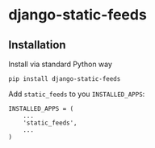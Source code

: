 django-static-feeds
========================

Installation
------

Install via standard Python way

    pip install django-static-feeds

Add `static_feeds` to you ``INSTALLED_APPS``:

	INSTALLED_APPS = (
		...
		'static_feeds',
		...
	)
